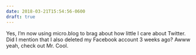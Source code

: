 ```yaml
---
date: 2018-03-21T15:54:56-0600
draft: true
---
```




Yes, I’m now using micro.blog to brag about how little I care about Twitter. Did I mention that I also deleted my Facebook account 3 weeks ago? Awww yeah, check out Mr. Cool.



